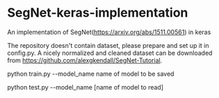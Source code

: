 # SegNet-keras-implementation
An implementation of SegNet(https://arxiv.org/abs/1511.00561) in keras

The repository doesn't contain dataset, please prepare and set up it in config.py. A nicely normalized and cleaned dataset can be downloaded from https://github.com/alexgkendall/SegNet-Tutorial.

python train.py --model_name name of model to be saved
  
python test.py --model_name [name of model to read]
